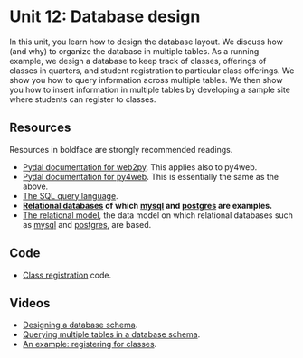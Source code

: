 # Unit 12: Database design

In this unit, you learn how to design the database layout.  We discuss how (and why) to organize the database in multiple tables.  As a running example, we design a database to keep track of classes, offerings of classes in quarters, and student registration to particular class offerings. 
We show you how to query information across multiple tables.
We then show you how to insert information in multiple tables by developing a sample site where students can register to classes. 

## Resources

Resources in boldface are strongly recommended readings.

* [Pydal documentation for web2py](http://www.web2py.com/books/default/chapter/29/06/the-database-abstraction-layer).  This applies also to py4web. 
* [Pydal documentation for py4web](https://py4web.com/_documentation/static/en/chapter-07.html).  This is essentially the same as the above.
* [The SQL query language](https://en.wikipedia.org/wiki/SQL). 
* **[Relational databases](https://en.wikipedia.org/wiki/Relational_database) of which [mysql](https://www.mysql.com/) and [postgres](https://www.postgresql.org/) are examples.**
* [The relational model](https://en.wikipedia.org/wiki/Relational_model), the data model on which relational databases such as [mysql](https://www.mysql.com/) and [postgres](https://www.postgresql.org/), are based. 

## Code

* [Class registration](https://github.com/learn-py4web/class_registration) code. 

## Videos

* [Designing a database schema](https://drive.google.com/file/d/10NejC1lF8It8YO1DVXYRVibkDiqT3Hps/view?usp=sharing).
* [Querying multiple tables in a database schema](https://drive.google.com/file/d/1vSS9fVZYDFIPxQsCn3CTtHo6A1QQCseY/view?usp=sharing).
* [An example: registering for classes](https://drive.google.com/file/d/15PUSkePFn57u1WoKMbZDcFWh_RMt7nhe/view?usp=sharing).
